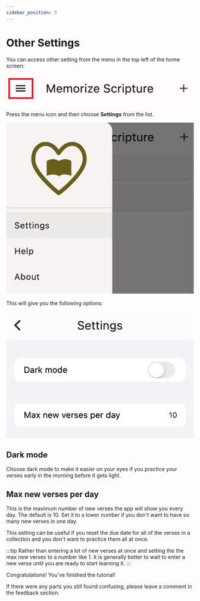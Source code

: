```yaml
---
sidebar_position: 5
---
```


# Other Settings

You can access other setting from the menu in the top left of the home screen:

<div class="bordered-image">

![home page menu](img/menu-1.png)
</div>

Press the menu icon and then choose **Settings** from the list.

<div class="bordered-image">

![settings in menu](img/menu-2.png)
</div>

This will give you the following options:

<div class="bordered-image">

![settings in menu](img/settings.png)
</div>

## Dark mode

Choose dark mode to make it easier on your eyes if you practice your verses early in the morning before it gets light.

## Max new verses per day

This is the maximum number of new verses the app will show you every day. The default is 10. Set it to a lower number if you don't want to have so many new verses in one day.

This setting can be useful if you reset the due date for all of the verses in a collection and you don't want to practice them all at once.

:::tip
Rather than entering a lot of new verses at once and setting the the max new verses to a number like 1. It is generally better to wait to enter a new verse until you are ready to start learning it.
:::

Congratulations! You've finished the tutorial!

If there were any parts you still found confusing, please leave a comment in the feedback section.